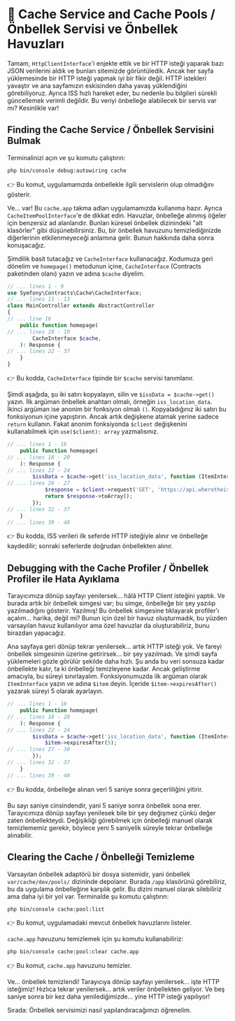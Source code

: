 # 🧠 Cache Service and Cache Pools / Önbellek Servisi ve Önbellek Havuzları

Tamam, `HttpClientInterface`'i enjekte ettik ve bir HTTP isteği yaparak bazı JSON verilerini aldık ve bunları sitemizde görüntüledik. Ancak her sayfa yüklemesinde bir HTTP isteği yapmak iyi bir fikir değil. HTTP istekleri yavaştır ve ana sayfamızın eskisinden daha yavaş yüklendiğini görebiliyoruz. Ayrıca ISS hızlı hareket eder, bu nedenle bu bilgileri sürekli güncellemek verimli değildir. Bu veriyi önbelleğe alabilecek bir servis var mı? Kesinlikle var!

## Finding the Cache Service / Önbellek Servisini Bulmak

Terminalinizi açın ve şu komutu çalıştırın:

```bash
php bin/console debug:autowiring cache
```

👉 Bu komut, uygulamamızda önbellekle ilgili servislerin olup olmadığını gösterir.

Ve... var! Bu `cache.app` takma adları uygulamamızda kullanıma hazır. Ayrıca `CacheItemPoolInterface`'e de dikkat edin. Havuzlar, önbelleğe alınmış öğeler için benzersiz ad alanlarıdır. Bunları küresel önbellek dizinindeki "alt klasörler" gibi düşünebilirsiniz. Bu, bir önbellek havuzunu temizlediğinizde diğerlerinin etkilenmeyeceği anlamına gelir. Bunun hakkında daha sonra konuşacağız.

Şimdilik basit tutacağız ve `CacheInterface` kullanacağız. Kodumuza geri dönelim ve `homepage()` metodunun içine, `CacheInterface` (Contracts paketinden olanı) yazın ve adına `$cache` diyelim.

```php
// ... lines 1 - 9
use Symfony\Contracts\Cache\CacheInterface;
// ... lines 11 - 13
class MainController extends AbstractController
{
// ... line 16
    public function homepage(
// ... lines 18 - 19
        CacheInterface $cache,
    ): Response {
// ... lines 22 - 37
    }
}
```

👉 Bu kodda, `CacheInterface` tipinde bir `$cache` servisi tanımlanır.

Şimdi aşağıda, şu iki satırı kopyalayın, silin ve `$issData = $cache->get()` yazın. İlk argüman önbellek anahtarı olmalı, örneğin `iss_location_data`. İkinci argüman ise anonim bir fonksiyon olmalı `()`. Kopyaladığınız iki satırı bu fonksiyonun içine yapıştırın. Ancak artık değişkene atamak yerine sadece `return` kullanın. Fakat anonim fonksiyonda `$client` değişkenini kullanabilmek için `use($client): array` yazmalısınız.

```php
// ... lines 1 - 16
    public function homepage(
// ... lines 18 - 20
    ): Response {
// ... lines 22 - 24
        $issData = $cache->get('iss_location_data', function (ItemInterface $item) use ($client): array {
// ... lines 26 - 27
            $response = $client->request('GET', 'https://api.wheretheiss.at/v1/satellites/25544');
            return $response->toArray();
        });
// ... lines 32 - 37
    }
// ... lines 39 - 40
```

👉 Bu kodda, ISS verileri ilk seferde HTTP isteğiyle alınır ve önbelleğe kaydedilir; sonraki seferlerde doğrudan önbellekten alınır.

## Debugging with the Cache Profiler / Önbellek Profiler ile Hata Ayıklama

Tarayıcımıza dönüp sayfayı yenilersek... hâlâ HTTP Client isteğini yaptık. Ve burada artık bir önbellek simgesi var; bu simge, önbelleğe bir şey yazılıp yazılmadığını gösterir. Yazılmış! Bu önbellek simgesine tıklayarak profiler'ı açalım... harika, değil mi? Bunun için özel bir havuz oluşturmadık, bu yüzden varsayılan havuz kullanılıyor ama özel havuzlar da oluşturabiliriz, bunu birazdan yapacağız.

Ana sayfaya geri dönüp tekrar yenilersek... artık HTTP isteği yok. Ve fareyi önbellek simgesinin üzerine getirirsek... bir şey yazılmadı. Ve şimdi sayfa yüklemeleri gözle görülür şekilde daha hızlı. Şu anda bu veri sonsuza kadar önbellekte kalır, ta ki önbelleği temizleyene kadar. Ancak geliştirme amacıyla, bu süreyi sınırlayalım. Fonksiyonumuzda ilk argüman olarak `ItemInterface` yazın ve adına `$item` deyin. İçeride `$item->expiresAfter()` yazarak süreyi 5 olarak ayarlayın.

```php
// ... lines 1 - 16
    public function homepage(
// ... lines 18 - 20
    ): Response {
// ... lines 22 - 24
        $issData = $cache->get('iss_location_data', function (ItemInterface $item) use ($client): array {
            $item->expiresAfter(5);
// ... lines 27 - 30
        });
// ... lines 32 - 37
    }
// ... lines 39 - 40
```

👉 Bu kodda, önbelleğe alınan veri 5 saniye sonra geçerliliğini yitirir.

Bu sayı saniye cinsindendir, yani 5 saniye sonra önbellek sona erer. Tarayıcımıza dönüp sayfayı yenilesek bile bir şey değişmez çünkü değer zaten önbellekteydi. Değişikliği görebilmek için önbelleği manuel olarak temizlememiz gerekir, böylece yeni 5 saniyelik süreyle tekrar önbelleğe alınabilir.

## Clearing the Cache / Önbelleği Temizleme

Varsayılan önbellek adaptörü bir dosya sistemidir, yani önbellek `var/cache/dev/pools/` dizininde depolanır. Burada `/app` klasörünü görebiliriz, bu da uygulama önbelleğine karşılık gelir. Bu dizini manuel olarak silebiliriz ama daha iyi bir yol var. Terminalde şu komutu çalıştırın:

```bash
php bin/console cache:pool:list
```

👉 Bu komut, uygulamadaki mevcut önbellek havuzlarını listeler.

`cache.app` havuzunu temizlemek için şu komutu kullanabiliriz:

```bash
php bin/console cache:pool:clear cache.app
```

👉 Bu komut, `cache.app` havuzunu temizler.

Ve... önbellek temizlendi! Tarayıcıya dönüp sayfayı yenilersek... işte HTTP isteğimiz! Hızlıca tekrar yenilersek... artık veriler önbellekten geliyor. Ve beş saniye sonra bir kez daha yenilediğimizde... yine HTTP isteği yapılıyor!

Sırada: Önbellek servisimizi nasıl yapılandıracağımızı öğrenelim.

